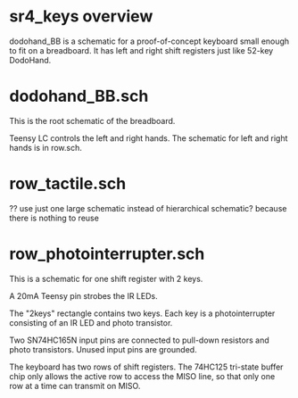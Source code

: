 # sr4_keys overview
dodohand_BB is a schematic for a proof-of-concept keyboard small enough to fit on a breadboard.
It has left and right shift registers just like 52-key DodoHand.

# dodohand_BB.sch
This is the root schematic of the breadboard.

Teensy LC controls the left and right hands.
The schematic for left and right hands is in row.sch.

# row_tactile.sch
?? use just one large schematic instead of hierarchical schematic?
    because there is nothing to reuse

# row_photointerrupter.sch
This is a schematic for one shift register with 2 keys.

A 20mA Teensy pin strobes the IR LEDs.

The "2keys" rectangle contains two keys.
Each key is a photointerrupter consisting of an IR LED and photo transistor.

Two SN74HC165N input pins are connected to pull-down resistors and photo transistors.
Unused input pins are grounded.

The keyboard has two rows of shift registers.
The 74HC125 tri-state buffer chip only allows the active row to access the MISO line, so that only one row at a time can transmit on MISO.
